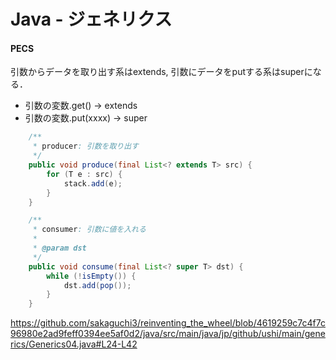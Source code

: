 # Java - ジェネリクス


#### PECS

引数からデータを取り出す系はextends, 引数にデータをputする系はsuperになる．
* 引数の変数.get() → extends
* 引数の変数.put(xxxx) → super


```java
	/**
	 * producer: 引数を取り出す
	 */
	public void produce(final List<? extends T> src) {
		for (T e : src) {
			stack.add(e);
		}
	}

	/**
	 * consumer: 引数に値を入れる
	 * 
	 * @param dst
	 */
	public void consume(final List<? super T> dst) {
		while (!isEmpty()) {
			dst.add(pop());
		}
	}
```
https://github.com/sakaguchi3/reinventing_the_wheel/blob/4619259c7c4f7c96980e2ad9feff0394ee5af0d2/java/src/main/java/jp/github/ushi/main/generics/Generics04.java#L24-L42

